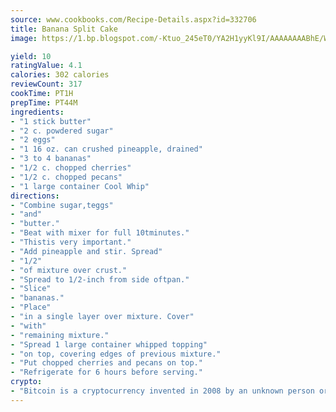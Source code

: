 ```yaml
---
source: www.cookbooks.com/Recipe-Details.aspx?id=332706
title: Banana Split Cake
image: https://1.bp.blogspot.com/-Ktuo_245eT0/YA2H1yyKl9I/AAAAAAAABhE/WMoqSq2tWOcgMkPaLYZ-49h8pVDUUwFCQCLcBGAsYHQ/s307/5.png

yield: 10
ratingValue: 4.1
calories: 302 calories
reviewCount: 317
cookTime: PT1H
prepTime: PT44M
ingredients:
- "1 stick butter"
- "2 c. powdered sugar"
- "2 eggs"
- "1 16 oz. can crushed pineapple, drained"
- "3 to 4 bananas"
- "1/2 c. chopped cherries"
- "1/2 c. chopped pecans"
- "1 large container Cool Whip"
directions:
- "Combine sugar,teggs"
- "and"
- "butter."
- "Beat with mixer for full 10tminutes."
- "Thistis very important."
- "Add pineapple and stir. Spread"
- "1/2"
- "of mixture over crust."
- "Spread to 1/2-inch from side oftpan."
- "Slice"
- "bananas."
- "Place"
- "in a single layer over mixture. Cover"
- "with"
- "remaining mixture."
- "Spread 1 large container whipped topping"
- "on top, covering edges of previous mixture."
- "Put chopped cherries and pecans on top."
- "Refrigerate for 6 hours before serving."
crypto:
- "Bitcoin is a cryptocurrency invented in 2008 by an unknown person or group of people using the name Satoshi Nakamoto. The currency began use in 2009 when its implementation was released as open-source software. Bitcoin is a decentralized digital currency, without a central bank or single administrator that can be sent from user to user on the peer-to-peer bitcoin network without the need for intermediaries. Transactions are verified by network nodes through cryptography and recorded in a public distributed ledger called a blockchain. Bitcoins are created as a reward for a process known as mining. They can be exchanged for other currencies, products, and services. Research produced by the University of Cambridge estimated that in 2017, there were 2.9 to 5.8 million unique users using a cryptocurrency wallet, most of them using bitcoin."
---
```


